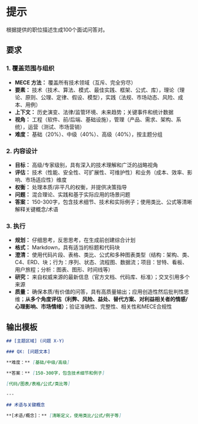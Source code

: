 # 提示

根据提供的职位描述生成100个面试问答对。

## 要求

### 1. 覆盖范围与组织

- **MECE 方法：** 覆盖所有技术领域（互斥、完全穷尽）
- **要素：** 技术（技术、算法、模式、最佳实践、框架、公式、库），理论（理论、原则、公理、定律、假设、模型），实践（法规、市场动态、风险、成本、用例）
- **上下文：** 历史演变、法律/监管环境、未来趋势；关键事件和统计数据
- **视角：** 工程（软件、前/后端、基础设施），管理（产品、需求、架构、系统），运营（测试、市场营销）
- **难度：** 基础（20%）、中级（40%）、高级（40%），按主题分组

### 2. 内容设计

- **目标：** 高级/专家级别，具有深入的技术理解和广泛的战略视角
- **评估：** 技术（性能、安全性、可扩展性、可维护性）和业务（成本、效率、影响、市场适应性）维度
- **权衡：** 处理本质/非平凡的权衡，并提供决策指导
- **问题：** 混合理论、实践和基于实际应用的场景问题
- **答案：** 150-300字，包含技术细节、技术和实际例子；使用类比、公式等清晰解释关键概念/术语

### 3. 执行

- **规划：** 仔细思考，反思思考，在生成前创建综合计划
- **格式：** Markdown，具有适当的标题和代码块
- **澄清：** 使用代码片段、表格、类比、公式和多种图表类型（结构：架构、类、C4、ERD、块；行为：序列、状态、流程图、数据流；项目：甘特、看板、用户旅程；分析：图表、图形、时间线等）
- **研究：** 来自权威来源的最新信息（官方文档、代码库、标准）；交叉引用多个来源
- **质量：** 确保本质/有价值的问答，具有高质量输出；应用创造性然后批判性思维；**从多个角度评估（利弊、风险、益处、替代方案、对利益相关者的情感/心理影响、市场情绪）**；验证准确性、完整性、相关性和MECE合规性

## 输出模板

```markdown
## [主题区域] (问题 X-Y)

### QX: [问题文本]

**难度：** [基础/中级/高级]

**答案：** [150-300字，包含技术细节和例子]

[代码/图表/表格/公式/类比等]

---

## 术语与关键概念

**[术语/概念]：** [清晰定义，使用类比/公式/例子等]
```